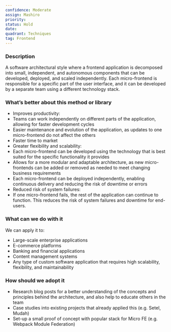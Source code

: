 ```yaml
---
confidence: Moderate
assign: Mashiro
priority: 
status: Hold
date: 
quadrant: Techniques
tag: Frontend
---
```


<!-- table_of_contents 4327fa00-7e15-4800-baec-35e37231fe82 -->

### Description

A software architectural style where a frontend application is decomposed into small, independent, and autonomous components that can be developed, deployed, and scaled independently. Each micro-frontend is responsible for a specific part of the user interface, and it can be developed by a separate team using a different technology stack.

### What’s better about this method or library

* Improves productivity: 
* Teams can work independently on different parts of the application, allowing for faster development cycles
* Easier maintenance and evolution of the application, as updates to one micro-frontend do not affect the others
* Faster time to market
* Greater flexibility and scalability: 
* Each micro-frontend can be developed using the technology that is best suited for the specific functionality it provides
* Allows for a more modular and adaptable architecture, as new micro-frontends can be added or removed as needed to meet changing business requirements
* Each micro-frontend can be deployed independently, enabling continuous delivery and reducing the risk of downtime or errors
* Reduced risk of system failures: 
* If one micro-frontend fails, the rest of the application can continue to function. This reduces the risk of system failures and downtime for end-users.

### What can we do with it

We can apply it to:

* Large-scale enterprise applications
* E-commerce platforms
* Banking and financial applications
* Content management systems
* Any type of custom software application that requires high scalability, flexibility, and maintainability

### How should we adopt it

* Research blog posts for a better understanding of the concepts and principles behind the architecture, and also help to educate others in the team
* Case studies into existing projects that already applied this (e.g. Setel, Mudah)
* Set-up a small proof of concept with popular stack for Micro FE (e.g. Webpack Module Federation)

<!-- child_database e05d3247-0cbe-413b-a43a-3dc4b9bc8c96 -->
